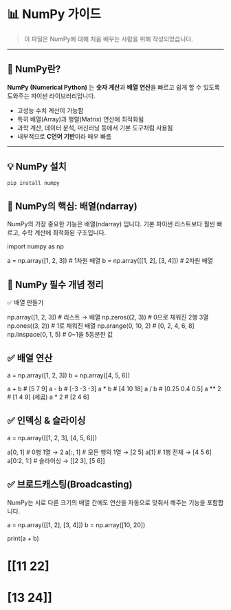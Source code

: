 # 📊 NumPy 가이드

> 이 파일은 NumPy에 대해 처음 배우는 사람을 위해 작성되었습니다.

---

## 🔷 NumPy란?

**NumPy (Numerical Python)** 는 **숫자 계산**과 **배열 연산**을 빠르고 쉽게 할 수 있도록 도와주는 파이썬 라이브러리입니다.

- 고성능 수치 계산이 가능함
- 특히 배열(Array)과 행렬(Matrix) 연산에 최적화됨
- 과학 계산, 데이터 분석, 머신러닝 등에서 기본 도구처럼 사용됨
- 내부적으로 **C언어 기반**이라 매우 빠름

---

## 💡 NumPy 설치

```bash
pip install numpy
```



## 🧠 NumPy의 핵심: 배열(ndarray)
NumPy의 가장 중요한 기능은 배열(ndarray) 입니다.
기본 파이썬 리스트보다 훨씬 빠르고, 수학 계산에 최적화된 구조입니다.

import numpy as np

a = np.array([1, 2, 3])             # 1차원 배열
b = np.array([[1, 2], [3, 4]])      # 2차원 배열

## 🔑 NumPy 필수 개념 정리
✅ 배열 만들기

np.array([1, 2, 3])           # 리스트 → 배열
np.zeros((2, 3))              # 0으로 채워진 2행 3열
np.ones((3, 2))               # 1로 채워진 배열
np.arange(0, 10, 2)           # [0, 2, 4, 6, 8]
np.linspace(0, 1, 5)          # 0~1을 5등분한 값

## ✅ 배열 연산

a = np.array([1, 2, 3])
b = np.array([4, 5, 6])

a + b      # [5 7 9]
a - b      # [-3 -3 -3]
a * b      # [4 10 18]
a / b      # [0.25 0.4 0.5]
a ** 2     # [1 4 9] (제곱)
a * 2      # [2 4 6]


## ✅ 인덱싱 & 슬라이싱

a = np.array([[1, 2, 3], [4, 5, 6]])

a[0, 1]     # 0행 1열 → 2
a[:, 1]     # 모든 행의 1열 → [2 5]
a[1]        # 1행 전체 → [4 5 6]
a[0:2, 1:]  # 슬라이싱 → [[2 3], [5 6]]

## ✅ 브로드캐스팅(Broadcasting)
NumPy는 서로 다른 크기의 배열 간에도 연산을 자동으로 맞춰서 해주는 기능을 포함합니다.

a = np.array([[1, 2], [3, 4]])
b = np.array([10, 20])

print(a + b)
# [[11 22]
#  [13 24]]





